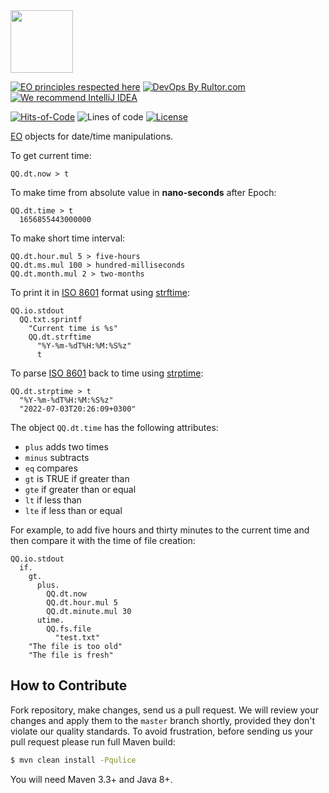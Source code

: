 <img src="https://www.yegor256.com/images/books/elegant-objects/cactus.svg" height="100px" />

[![EO principles respected here](https://www.elegantobjects.org/badge.svg)](https://www.elegantobjects.org)
[![DevOps By Rultor.com](http://www.rultor.com/b/objectionary/eo-files)](http://www.rultor.com/p/objectionary/eo-files)
[![We recommend IntelliJ IDEA](https://www.elegantobjects.org/intellij-idea.svg)](https://www.jetbrains.com/idea/)

[![Hits-of-Code](https://hitsofcode.com/github/objectionary/eo-files)](https://hitsofcode.com/view/github/objectionary/eo-files)
![Lines of code](https://img.shields.io/tokei/lines/github/objectionary/eo-files)
[![License](https://img.shields.io/badge/license-MIT-green.svg)](https://github.com/objectionary/eo-files/blob/master/LICENSE.txt)

[EO](https://www.eolang.org) objects for date/time manipulations.

To get current time:

```
QQ.dt.now > t
```

To make time from absolute value in **nano-seconds** after Epoch:

```
QQ.dt.time > t
  1656855443000000
```

To make short time interval:

```
QQ.dt.hour.mul 5 > five-hours
QQ.dt.ms.mul 100 > hundred-milliseconds
QQ.dt.month.mul 2 > two-months
```

To print it in [ISO 8601](https://en.wikipedia.org/wiki/ISO_8601) format
using [strftime](https://man7.org/linux/man-pages/man3/strftime.3.html):

```
QQ.io.stdout
  QQ.txt.sprintf
    "Current time is %s"
    QQ.dt.strftime
      "%Y-%m-%dT%H:%M:%S%z"
      t
```

To parse [ISO 8601](https://en.wikipedia.org/wiki/ISO_8601) back to time
using [strptime](https://man7.org/linux/man-pages/man3/strptime.3.html):

```
QQ.dt.strptime > t
  "%Y-%m-%dT%H:%M:%S%z"
  "2022-07-03T20:26:09+0300"
```

The object `QQ.dt.time` has the following attributes:

  * `plus` adds two times
  * `minus` subtracts
  * `eq` compares
  * `gt` is TRUE if greater than
  * `gte` if greater than or equal
  * `lt` if less than
  * `lte` if less than or equal

For example, to add five hours and thirty minutes to the current time and then compare it with the time of file creation:

```
QQ.io.stdout
  if.
    gt.
      plus.
        QQ.dt.now
        QQ.dt.hour.mul 5
        QQ.dt.minute.mul 30
      utime.
        QQ.fs.file
          "test.txt"
    "The file is too old"
    "The file is fresh"
```

## How to Contribute

Fork repository, make changes, send us a pull request.
We will review your changes and apply them to the `master` branch shortly,
provided they don't violate our quality standards. To avoid frustration,
before sending us your pull request please run full Maven build:

```bash
$ mvn clean install -Pqulice
```

You will need Maven 3.3+ and Java 8+.

